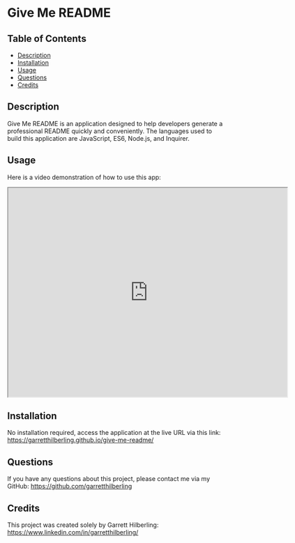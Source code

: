 
# Give Me README

## Table of Contents
* [Description](#Description)
* [Installation](#Installation)
* [Usage](#Usage)
* [Questions](#Questions)
* [Credits](#Credits)

## Description
Give Me README is an application designed to help developers generate a professional README quickly and conveniently. The languages used to build this application are JavaScript, ES6, Node.js, and Inquirer. 

## Usage
Here is a video demonstration of how to use this app:
<iframe src="https://drive.google.com/file/d/1oxkgCvzq_pCoQ3KIfDblarN2pQcF-8Qz/preview" width="640" height="480" allow="autoplay"></iframe>

## Installation
No installation required, access the application at the live URL via this link: https://garretthilberling.github.io/give-me-readme/ 

## Questions
If you have any questions about this project, please contact me via my GitHub: https://github.com/garretthilberling

## Credits
This project was created solely by Garrett Hilberling: https://www.linkedin.com/in/garretthilberling/
    
